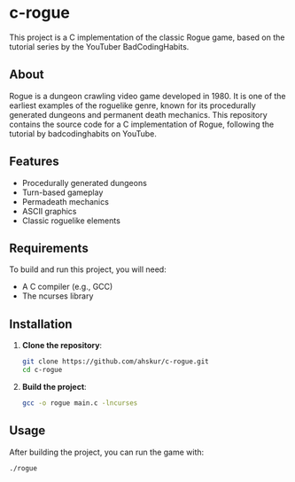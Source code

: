 # c-rogue

This project is a C implementation of the classic Rogue game, based on the tutorial series by the YouTuber BadCodingHabits.
## About

Rogue is a dungeon crawling video game developed in 1980. It is one of the earliest examples of the roguelike genre, known for its procedurally generated dungeons and permanent death mechanics. This repository contains the source code for a C implementation of Rogue, following the tutorial by badcodinghabits on YouTube.

## Features

- Procedurally generated dungeons
- Turn-based gameplay
- Permadeath mechanics
- ASCII graphics
- Classic roguelike elements

## Requirements

To build and run this project, you will need:

- A C compiler (e.g., GCC)
- The ncurses library

## Installation

1. **Clone the repository**:
    ```sh
    git clone https://github.com/ahskur/c-rogue.git
    cd c-rogue
    ```

2. **Build the project**:
    ```sh
    gcc -o rogue main.c -lncurses
    ```

## Usage

After building the project, you can run the game with:

```sh
./rogue
